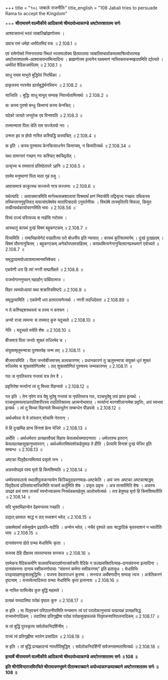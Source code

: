 +++
title = "१०८ जाबालेः राजनीतिः"
title_english = "108 Jabali tries to persuade Rama to accept the Kingdom"

+++
**श्रीरामायणे वाल्मीकीये आदिकाव्ये श्रीमदयोध्याकाण्डे अष्टोत्तरशततमः सर्गः**

आश्वासयन्तं भरतं जाबालिर्ब्राह्मणोत्तमः ।

उवाच रामं धर्मज्ञं धर्मापेतमिदं वचः ॥ 2.108.1 ॥

एवं रामेणोक्ते निरुत्तरतया स्थितं भरतमालोक्य हितपरतया जाबालिश्चार्वाकमतमाश्रित्योत्तरमाह अष्टोत्तरशततमे–आश्वासयन्तमित्यादिना । ब्राह्मणोत्तम इत्यनेन वक्ष्यमाणं नास्तिकवचनमहृदयमिति द्योत्यते । धर्मापेतं वैदिकधर्मापेतम् ॥ 2.108.1 ॥

साधु राघव माभूत्ते बुद्धिरेवं निरर्थिका ।

प्राकृतस्य नरस्येव ह्यार्यबुद्धेर्मनस्विनः ॥ 2.108.2 ॥

साध्विति । बुद्धिः साधु माभूत् सम्यक् निवर्त्त्यतामित्यर्थः ॥ 2.108.2 ॥

कः कस्य पुरुषो बन्धुः किमाप्यं कस्य केनचित् ।

यदेको जायते जन्तुरेक एव विनश्यति ॥ 2.108.3 ॥

तस्मान्माता पिता चेति राम सज्जेतयो नरः ।

उन्मत्त इव स ज्ञेयो नास्ति कश्चिद्धि कस्यचित् ॥ 2.108.4 ॥

क इति । कस्य पुरुषस्य केनचित्साधनेन किमाप्यम्, न किमपीत्यर्थः ॥ 2.108.34 ॥

यथा ग्रामान्तरं गच्छन् नरः कश्चित् क्वचिद्वसेत् ।

उत्सृज्य च तमावासं प्रतिष्ठेतापरे ऽहनि ॥ 2.108.5 ॥

एवमेव मनुष्याणां पिता माता गृहं वसु ।

आवासमात्रं काकुत्स्थ सज्जन्ते नात्र सज्जनाः ॥ 2.108.6 ॥

यथेत्यादि । आवासमात्रमिति मार्गस्थसत्त्रशालायां विश्रमार्थं क्षणं निवासेपि तद्विसृज्य गच्छतः पथिकस्य तच्चिन्ताननुवृत्तिवत् यावत्संश्लेषमेव मातापित्रादयो ऽनुवर्तनीयाः । विश्लेषे तत्स्मृतिरपि विफला, किमुत तत्प्रीत्यर्थकार्याचरणमिति भावः ॥ 2.108.56 ॥

पित्र्यं राज्यं परित्यज्य स नार्हसि नरोत्तम ।

आस्थातुं कापथं दुःखं विषमं बहुकण्टकम् ॥ 2.108.7 ॥

पित्र्यमिति । रामाभिप्रायेणेदं परप्रतीत्या परो बोधनीय इति न्यायात् । कापथं कुत्सितमार्गम् । दुःखं दुःखप्रदम् । विषमं यौवनानुचितम् । बहुकण्टकम् अनेकोपप्लवसहितम् । कापथमित्यनेनानुचितवानप्रस्थमार्ग एवोच्यते ॥ 2.108.7 ॥

समृद्धायामयोध्यायामात्मानमभिषेचय ।

एकवेणी धरा हि त्वां नगरी सम्प्रतीक्षते ॥ 2.108.8 ॥

राजभोगाननुभवन् महार्हान् पार्थिवात्मज ।

विहर त्वमयोध्यायां यथा शक्रस्त्रिविष्टपे ॥ 2.108.9 ॥

समृद्धायामिति । एकवेणी धरा व्रतपरायणेत्यर्थः । नगरी तदधिदेवता ॥ 2.108.89 ॥

न ते कश्चिद्दशरथस्त्वं च तस्य न कश्चन ।

अन्यो राजा त्वमन्यः स तस्मात् कुरु यदुच्यते ॥ 2.108.10 ॥

नेति । यदुच्यते मयेति शेषः ॥ 2.108.10 ॥

बीजमात्रं पिता जन्तोः शुक्लं रुधिरमेव च ।

संयुक्तमृतुमन्मात्रा पुरुषस्येह जन्म तत् ॥ 2.108.11 ॥

बीजमात्रमिति । पिता जन्तोर्बीजमात्रम् अल्पकारणम् । प्रधानकारणं तु ऋतुमन्मात्रा संयुक्तं धृतं शुक्लं रुधिरमेव च शुक्लशोणितमेव । तत् शुक्लशोणितं पुरुषस्य जन्मकारणम् ॥ 2.108.11 ॥

गतः स नृपतिस्तत्र गन्तव्यं यत्र तेन वै ।

प्रवृत्तिरेषा मर्त्त्यानां त्वं तु मिथ्या विहन्यसे ॥ 2.108.12 ॥

गत इति । तेन नृपेण यत्र येषु भूतेषु गन्तव्यं स नृपतिस्तत्र गतः, पञ्चभूतेषु लयं प्राप्त इत्यर्थः । पञ्चभूतमयत्वान्नरपतिशरीरस्य तदतिरिक्तस्य आत्मनोभावात् । मर्त्त्यानां मरणशीलानामेषा प्रवृत्तिः, अयं स्वभाव इत्यर्थः । त्वं तु मिथ्या विहन्यसे मिथ्याभूतेन सम्बन्धेन पीड्यसे ॥ 2.108.12 ॥

अर्थधर्मपरा ये ये तांस्तान् शोचामि नेतरान् ।

ते हि दुःखमिह प्राप्य विनाशं प्रेत्य भेजिरे ॥ 2.108.13 ॥

अर्थेति । अर्थधर्मपराः प्रत्यक्षसौख्यं विहाय केवलार्थसम्पादनपराः । धर्मपराश्च इतरान् केवलप्रत्यक्षसुखानुभवपरान् । अर्थधर्मपरविषयशोकहेतुमाह ते हीति । प्रेत्यापि विनाशं दुःखं भेजिर इति सम्बन्धः ॥ 2.108.13 ॥

अष्टका पितृदैवत्यमित्ययं प्रसृतो जनः ।

अन्नस्योपद्रवं पश्य मृतो हि किमशिष्यति ॥ 2.108.14 ॥

धर्म्मस्याफलत्वे स्थालीपुलाकन्यायेन किञ्चिदुदाहरणमाह–अष्टकेति । अयं जनः अष्टका अष्टकाश्राद्धम् पितृदैवत्यं प्रतिसांवत्सरिकमिति यत्कर्म कर्तुमिति शेषः । प्रसृतः प्रवृत्तः । अत्र तत्सर्वमिति शेषः । अन्नस्य उपद्रवं क्षयं पश्य तत्सर्वं स्वभोज्यान्नस्य निरर्थकक्षयहेतुम् आलोचयेत्यर्थः । तत्र हेतुमाह मृतो हि किमशिष्यतीति ॥ 2.108.14 ॥

यदि भुक्तमिहान्येन देहमन्यस्य गच्छति ।

दद्यात् प्रवसतः श्राद्धं न तत् पथ्यशनं भवेत् ॥ 2.108.15 ॥

उक्तमेवार्थं तर्कमुखेन द्रढयति–यदीति । अन्येन भवेत् । नचैवं दृश्यते अतः श्राद्धादिकं मृतस्याशनं न भवतीति भावः ॥ 2.108.15 ॥

दानसंवनना ह्येते ग्रन्था मेधाविभिः कृताः ।

यजस्व देहि दीक्षस्व तपस्तप्यस्व सन्त्यज ॥ 2.108.16 ॥

एवमेकत्र वैदिककर्मणि फलव्यभिचारदर्शनात्सर्वत्रापि वैदिके न फलप्रसक्तिरित्याह–दानसंवनना इत्यादिना । दानसंवननाः दानाय वशीकरणोपायाः “संवननं कर्मणा वशीकरणम्” इति हलायुधः । मेधाविभिः परद्रव्यग्रहणकुशलबुद्धिभिः । यजस्व देवताराधनं कुरुष्व । सन्त्यज अर्थेषणादीन् सम्यक् त्यज । अत्रेतिकरणं दृष्टव्यम् । यजस्वेत्यादिरूपा ग्रन्थाः मेधाविभिः कृता इत्यन्वयः ॥ 2.108.16 ॥

स नास्ति परमित्येव कुरु बुद्धिं महामते ।

प्रत्यक्षं यत्तदातिष्ठ परोक्षं पृष्ठतः कुरु ॥ 2.108.17 ॥

स इति । सः पितृवचनं परिपालनीयमिति मन्यमानः त्वं परं परलोकानुभाव्यं यत्प्रत्यक्षं प्रत्यक्षसिद्धं राज्यभोगादिकम् । तदातिष्ठ प्रतिगृह्णीष्व परोक्षं परोक्षसुखफलकं पितृवचनपरिपालनादिकम् ॥ 2.108.17 ॥

स तां बुद्धिं पुरस्कृत्य सर्वलोकनिदर्शिनीम् ।

राज्यं त्वं प्रतिगृह्णीष्व भरतेन प्रसादितः ॥ 2.108.18 ॥

स इति । तां बुद्धिं प्रत्यक्षादन्यं नास्तीतिबुद्धिम् । सर्वलोकनिदर्शिनीं सर्वजनसम्मतामित्यर्थः ॥ 2.108.18 ॥

**इत्यार्षे श्रीरामायणे वाल्मीकीये आदिकाव्ये श्रीमदयोध्याकाण्डे अष्टोत्तरशततमः सर्गः ॥ 108 ॥**

**इति श्रीगोविन्दराजविरचिते श्रीरामायणभूषणे पीताम्बराख्याने अयोध्याकाण्डव्याख्याने अष्टोत्तरशततमः सर्गः ॥ 108 ॥**
